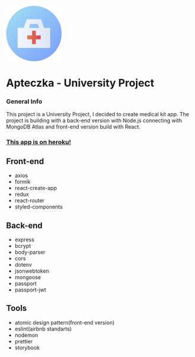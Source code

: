 ![alt text](https://github.com/stoqel33/ApteczkaProject/blob/master/readme/icon.png?raw=true)

# Apteczka - University Project
### General Info

This project is a University Project, I decided to create medical kit app. The project is building with a back-end version with Node.js connecting with MongoDB Atlas and front-end version build with React.

### [This app is on heroku!](https://apteczka.herokuapp.com/Apteczka/user/signin)

## Front-end

* axios
* formik
* react-create-app
* redux
* react-router
* styled-components

## Back-end

* express
* bcrypt
* body-parser
* cors
* dotenv
* jsonwebtoken
* mongoose
* passport
* passport-jwt

## Tools

* atomic design pattern(front-end version)
* eslint(airbnb standarts)
* nodemon
* prettier
* storybook
